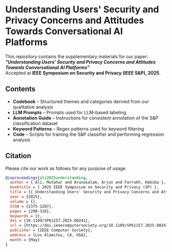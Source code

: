 # Understanding Users' Security and Privacy Concerns and Attitudes Towards Conversational AI Platforms

This repository contains the supplementary materials for our paper:  
**_"Understanding Users' Security and Privacy Concerns and Attitudes Towards Conversational AI Platforms"_**  
Accepted at **IEEE Symposium on Security and Privacy (IEEE S&P), 2025**.

## Contents

- **Codebook** – Structured themes and categories derived from our qualitative analysis  
- **LLM Prompts** – Prompts used for LLM-based labeling  
- **Annotation Guide** – Instructions for consistent annotation of the S&P classification dataset  
- **Keyword Patterns** – Regex patterns used for keyword filtering  
- **Code** – Scripts for training the S&P classifier and performing regression analysis

## Citation
Please cite our work as follows for any purpose of usage.

```bibtex
@inproceedings{ali2025understanding,
  author = { Ali, Mutahar and Arunasalam, Arjun and Farrukh, Habiba },
  booktitle = { 2025 IEEE Symposium on Security and Privacy (SP) },
  title = {{ Understanding Users' Security and Privacy Concerns and Attitudes Towards Conversational AI Platforms }},
  year = {2025},
  volume = {},
  ISSN = {2375-1207},
  pages = {298-316},
  keywords = {},
  doi = {10.1109/SP61157.2025.00241},
  url = {https://doi.ieeecomputersociety.org/10.1109/SP61157.2025.00241},
  publisher = {IEEE Computer Society},
  address = {Los Alamitos, CA, USA},
  month = {May}
}
```
